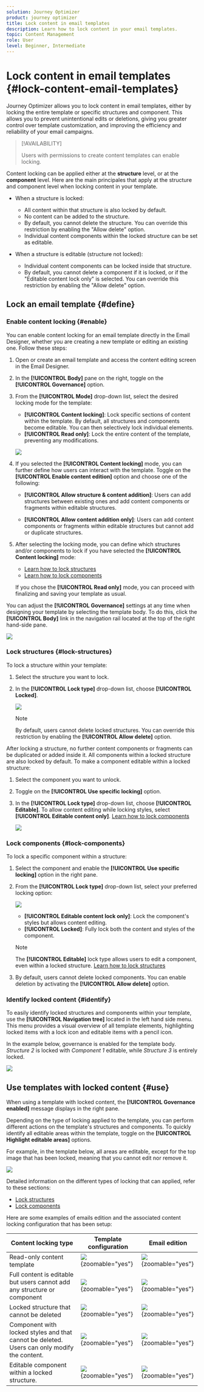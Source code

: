 ```yaml
---
solution: Journey Optimizer
product: journey optimizer
title: Lock content in email templates
description: Learn how to lock content in your email templates.
topic: Content Management
role: User
level: Beginner, Intermediate
---
```


# Lock content in email templates {#lock-content-email-templates}

Journey Optimizer allows you to lock content in email templates, either by locking the entire template or specific structures and component. This allows you to prevent unintentional edits or deletions, giving you greater control over template customization, and improving the efficiency and reliability of your email campaigns.

>[!AVAILABILITY]
>
>Users with permissions to create content templates can enable locking.

Content locking can be applied either at the **structure** level, or at the **component** level. Here are the main principales that apply at the structure and component level when locking content in your template.

* When a structure is locked:

    * All content within that structure is also locked by default.
    * No content can be added to the structure.
    * By default, you cannot delete the structure. You can override this restriction by enabling the "Allow delete" option.
    * Individual content components within the locked structure can be set as editable.

* When a structure is editable (structure not locked):

    * Individual content components can be locked inside that structure.
    * By default, you cannot delete a component if it is locked, or if the "Editable content lock only" is selected. You can override this restriction by enabling the "Allow delete" option.

## Lock an email template {#define}

### Enable content locking {#enable}

You can enable content locking for an email template directly in the Email Designer, whether you are creating a new template or editing an existing one. Follow these steps:

1. Open or create an email template and access the content editing screen in the Email Designer.

1. In the **[!UICONTROL Body]** pane on the right, toggle on the **[!UICONTROL Governance]** option.

1. From the **[!UICONTROL Mode]** drop-down list, select the desired locking mode for the template:
    
    * **[!UICONTROL Content locking]**: Lock specific sections of content within the template. By default, all structures and components become editable. You can then selectively lock individual elements.
    * **[!UICONTROL Read only]**: Lock the entire content of the template, preventing any modifications.

    ![](assets/template-lock-enable.png)

1. If you selected the **[!UICONTROL Content locking]** mode, you can further define how users can interact with the template. Toggle on the **[!UICONTROL Enable content edition]** option and choose one of the following:

    * **[!UICONTROL Allow structure & content addition]**: Users can add structures between existing ones and add content components or fragments within editable structures.

    * **[!UICONTROL Allow content addition only]**: Users can add content components or fragments within editable structures but cannot add or duplicate structures.

1. After selecting the locking mode, you can define which structures and/or components to lock if you have selected the **[!UICONTROL Content locking]** mode:

    * [Learn how to lock structures](#lock-structures)
    * [Learn how to lock components](#lock-components)

    If you chose the **[!UICONTROL Read only]** mode, you can proceed with finalizing and saving your template as usual.

You can adjust the **[!UICONTROL Governance]** settings at any time when designing your template by selecting the template body. To do this, click the **[!UICONTROL Body]** link in the navigation rail located at the top of the right hand-side pane.

![](assets/template-lock-body.png)

### Lock structures {#lock-structures}

To lock a structure within your template:

1. Select the structure you want to lock.

1. In the **[!UICONTROL Lock type]** drop-down list, choose **[!UICONTROL Locked]**.

    ![](assets/template-lock-structure.png)

    >[!NOTE]
    >
    >By default, users cannot delete locked structures. You can override this restriction by enabling the **[!UICONTROL Allow delete]** option.

After locking a structure, no further content components or fragments can be duplicated or added inside it. All components within a locked structure are also locked by default. To make a component editable within a locked structure:

1. Select the component you want to unlock.

1. Toggle on the **[!UICONTROL Use specific locking]** option.

1. In the **[!UICONTROL Lock type]** drop-down list, choose **[!UICONTROL Editable]**. To allow content editing while locking styles, select **[!UICONTROL Editable content only]**. [Learn how to lock components](#lock-components)

    ![](assets/template-lock-editable-component.png)

### Lock components {#lock-components}

To lock a specific component within a structure:

1. Select the component and enable the **[!UICONTROL Use specific locking]** option in the right pane.

1. From the **[!UICONTROL Lock type]** drop-down list, select your preferred locking option:

    ![](assets/template-lock-component.png)
    
    * **[!UICONTROL Editable content lock only]**: Lock the component's styles but allows content editing.
    * **[!UICONTROL Locked]**: Fully lock both the content and styles of the component.

    >[!NOTE]
    >
    >The **[!UICONTROL Editable]** lock type allows users to edit a component, even within a locked structure. [Learn how to lock structures](#lock-structures)

1. By default, users cannot delete locked components. You can enable deletion by activating the **[!UICONTROL Allow delete]** option.

### Identify locked content {#identify}

To easily identify locked structures and components within your template, use the **[!UICONTROL Navigation tree]** located in the left hand side menu. This menu provides a visual overview of all template elements, highlighting locked items with a lock icon and editable items with a pencil icon.

In the example below, governance is enabled for the template body. *Structure 2* is locked with *Component 1* editable, while *Structure 3* is entirely locked.

![](assets/template-lock-navigation.png)

## Use templates with locked content {#use}

When using a template with locked content, the **[!UICONTROL Governance enabled]** message displays in the right pane.

Depending on the type of locking applied to the template, you can perform different actions on the template's structures and components. To quickly identify all editable areas within the template, toggle on the **[!UICONTROL Highlight editable areas]** options.

For example, in the template below, all areas are editable, except for the top image that has been locked, meaning that you cannot edit nor remove it.

![](assets/template-lock-highlight.png)

Detailed information on the different types of locking that can applied, refer to these sections:

* [Lock structures](#lock-structures)
* [Lock components](#lock-components)

Here are some examples of emails edition and the associated content locking configuration that has been setup:


| Content locking type | Template configuration | Email edition |
| ------- | ------- | ------- |
| Read-only content template | ![](assets/locking-sample-read-only-conf.png){zoomable="yes"} | ![](assets/locking-sample-read-only.png){zoomable="yes"} |
| Full content is editable but users cannot add any structure or component | ![](assets/locking-sample-no-addition-conf.png){zoomable="yes"} | ![](assets/locking-sample-no-addition.png){zoomable="yes"} |
| Locked structure that cannot be deleted | ![](assets/locking-sample-structure-locked-conf.png){zoomable="yes"} | ![](assets/locking-sample-structure-locked.png){zoomable="yes"} |
| Component with locked styles and that cannot be deleted. Users can only modify the content. | ![](assets/locking-sample-content-only-conf.png){zoomable="yes"} | ![](assets/locking-sample-content-only.png){zoomable="yes"} |
| Editable component within a locked structure.| ![](assets/locking-sample-editable-component-conf.png){zoomable="yes"} | ![](assets/locking-sample-editable-component.png){zoomable="yes"} |
